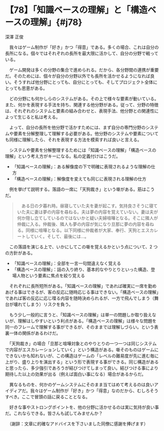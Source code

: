 # 【78】「知識ベースの理解」と「構造ベースの理解」{#j78}

<div class="author">深澤 正俊</div>

　我々はゲーム制作が「好き」かつ「得意」である。多くの場合、これは自分の長所になる。個々ではそれぞれの長所を最大限に活かして、自分の分野で戦っている。

　ゲーム開発は多くの分野の集合で進められる。だから、各分野間の連携が重要だ。そのためには、個々が自分の分野以外でも長所を活かせるようになれば良い。そうすれば他分野にとっても、自分にとっても、そしてプロジェクト全体にとっても恩恵がある。

　どの分野にも何かしらのシステムがある。その上で様々な要素が動いている。また、何かを表現する手法を持ち、関連する他分野がある。従って、分野の特徴は、それぞれのシステムと要素の組み合わせと、表現手法、他分野との関連性によって生じると私は考える。

　よって、自分の長所を他分野で活かすためには、まず自分の専門分野のシステムや要素を分解整理して理解する必要がある。他分野のシステムや要素についても同様に理解したら、それを表現する方法を模索すれば良いと言える。

　システムや要素を分解整理するためには「知識ベースの理解」「構造ベースの理解」という考え方がキーになる。私の定義付けはこうだ。

* 「知識ベースの理解」：ある解像度の下で明確に表現されるような理解の仕方
* 「構造ベースの理解」：解像度を変えても同じに表現される理解の仕方

　例を挙げて説明する。落語の一席に「天狗裁き」という噺がある。筋はこうだ。

>　ある日の夕暮れ時。昼寝していた夫を妻が起こす。気持良さそうに寝ていた夫に妻は夢の内容を尋ねる。夫は夢の内容を覚えていない。妻は夫が何か隠し立てしているのではないかと疑い夫婦喧嘩となる。そこに隣人が仲裁に入る。仲裁後、隣人も夢の内容が気になり旦那に夢の内容を尋ねる。同様に喧嘩となる。以下同様に仲裁者が大家、奉行、天狗とエスカレートしていく。そして、最後には…。

　この落語を演じる上で、いかにしてこの噺を覚えるかという点について、2 つの方針がある。

* 「知識ベースの理解」：全部を一言一句間違えなく覚える
* 「構造ベースの理解」：話の入り終り、基本的なやりとりといった構造、登場人物という要素に焦点を絞り覚える

　それぞれに長所短所がある。「知識ベースの理解」であれば確実に一席を勤めあげる事はできるが、客の反応に随時応じる事はできない。「構造ベースの理解」であれば客の反応に応じ喋る内容を随時決められるが、一方で飛んでしまう（舞台が壊れてしまう）リスクを負う。

　もう少し一般的に言うと、「知識ベースの理解」は単一の問題しか取り扱えないが、理解はしやすいという利点がある。「構造ベースの理解」は様々な問題を同一のフレームで理解する事ができるが、そのままでは理解しづらい。という表裏一体の関係があるわけだ。

　「天狗裁き」の場合「旦那と喧嘩対象とのやりとりの一つ一つは同じシステムで内容がエスカレーションしていく」という構造がある。噺そのものはゲームにできないかも知れないが、この構造はゲームの「レベルの難易度が先に進む毎に上がり、盛り上りを演出する」という形で表現する事ができる。同じ構造があると思ったら、多少強引であろうが結びつけてしまって良い。結びつける事により期待した以上の効果が出る（例えば面白い事になる）場合があるからだ。

　異なるものを、何かのゲームシステムにそのまま当てはめて考えるのは良いアイディアだ。我々はゲーム制作が「好き」かつ「得意」なのだから、むしろそうすべき。ここで冒頭の話に戻ることとなる。

　好きな事やストロングポイントを、他の分野に活かせるのは実に気持が良い事だ。これならできる。皆さんも試してみませんか？

　（謝辞：文章に的確なアドバイスを下さいました同僚に感謝を捧げます）
